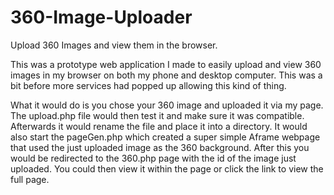 # 360-Image-Uploader
Upload 360 Images and view them in the browser.

This was a prototype web application I made to easily upload and view 360 images in my browser on both my phone and desktop computer. This was a bit before more services had popped up allowing this kind of thing.

What it would do is you chose your 360 image and uploaded it via my page. The upload.php file would then test it and make sure it was compatible. Afterwards it would rename the file and place it into a directory. It would also start the pageGen.php which created a super simple Aframe webpage that used the just uploaded image as the 360 background. After this you would  be redirected to the 360.php page with the id of the image just uploaded. You could then view it within the page or click the link to view the full page.

